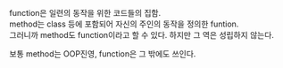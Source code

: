 function은 일련의 동작을 위한 코드들의 집함.   
method는 class 등에 포함되어 자신의 주인의 동작을 정의한 funtion.    
그러니까 method도 function이라고 할 수 있다. 하지만 그 역은 성립하지 않는다.
  
보통 method는 OOP진영, function은 그 밖에도 쓰인다.  

